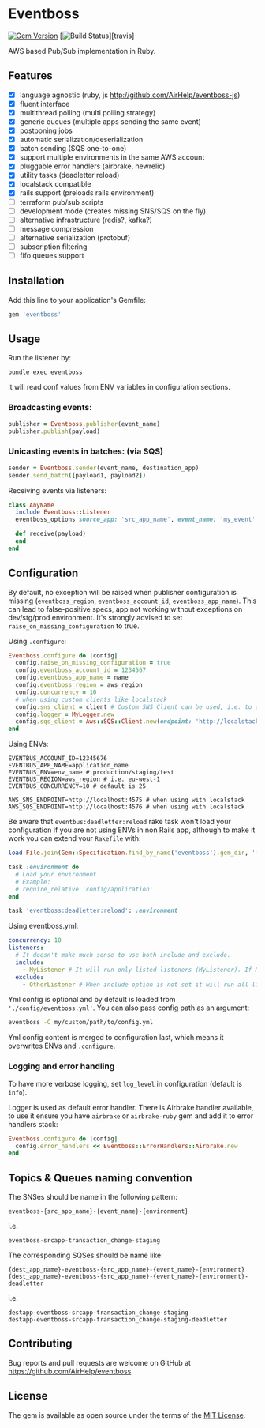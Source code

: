# Eventboss

[![Gem Version](https://badge.fury.io/rb/eventboss.svg)](https://badge.fury.io/rb/eventboss)
[![Build Status](https://travis-ci.org/AirHelp/eventboss.svg?branch=master)][travis]

AWS based Pub/Sub implementation in Ruby.

## Features

* [x] language agnostic (ruby, js http://github.com/AirHelp/eventboss-js)
* [x] fluent interface
* [x] multithread polling (multi polling strategy)
* [x] generic queues (multiple apps sending the same event)
* [x] postponing jobs
* [x] automatic serialization/deserialization
* [x] batch sending (SQS one-to-one)
* [x] support multiple environments in the same AWS account
* [x] pluggable error handlers (airbrake, newrelic)
* [x] utility tasks (deadletter reload)
* [x] localstack compatible
* [x] rails support (preloads rails environment)
* [ ] terraform pub/sub scripts
* [ ] development mode (creates missing SNS/SQS on the fly)
* [ ] alternative infrastructure (redis?, kafka?)
* [ ] message compression
* [ ] alternative serialization (protobuf)
* [ ] subscription filtering
* [ ] fifo queues support

## Installation

Add this line to your application's Gemfile:

```ruby
gem 'eventboss'
```

## Usage

Run the listener by:
```
bundle exec eventboss
```
it will read conf values from ENV variables in configuration sections.

### Broadcasting events:

```ruby
publisher = Eventboss.publisher(event_name)
publisher.publish(payload)
```

### Unicasting events in batches: (via SQS)

```ruby
sender = Eventboss.sender(event_name, destination_app)
sender.send_batch([payload1, payload2])
```

Receiving events via listeners:

```ruby
class AnyName
  include Eventboss::Listener
  eventboss_options source_app: 'src_app_name', event_name: 'my_event'

  def receive(payload)
  end
end
```


## Configuration

By default, no exception will be raised when publisher configuration is missing (`eventboss_region`,
`eventboss_account_id`, `eventboss_app_name`). This can lead to false-positive specs, app not working without exceptions on dev/stg/prod environment. It's strongly advised to set `raise_on_missing_configuration` to true.

Using `.configure`:

```ruby
Eventboss.configure do |config|
  config.raise_on_missing_configuration = true
  config.eventboss_account_id = 1234567
  config.eventboss_app_name = name
  config.eventboss_region = aws_region
  config.concurrency = 10
  # when using custom clients like localstack
  config.sns_client = client # Custom SNS Client can be used, i.e. to use local mock, see: https://github.com/phstc/shoryuken/wiki/Using-a-local-mock-SQS-server
  config.logger = MyLogger.new
  config.sqs_client = Aws::SQS::Client.new(endpoint: 'http://localstack:4576', region: 'us-east-1', credentials: Aws::Credentials.new('fake', 'fake'))
end
```

Using ENVs:

```
EVENTBUS_ACCOUNT_ID=12345676
EVENTBUS_APP_NAME=application_name
EVENTBUS_ENV=env_name # production/staging/test
EVENTBUS_REGION=aws_region # i.e. eu-west-1
EVENTBUS_CONCURRENCY=10 # default is 25

AWS_SNS_ENDPOINT=http://localhost:4575 # when using with localstack
AWS_SQS_ENDPOINT=http://localhost:4576 # when using with localstack
```

Be aware that `eventbus:deadletter:reload` rake task won't load your configuration if you are not using ENVs
 in non Rails app, although to make it work you can extend your `Rakefile` with:

```ruby
load File.join(Gem::Specification.find_by_name('eventboss').gem_dir, 'lib', 'tasks', 'eventboss.rake')

task :environment do
  # Load your environment
  # Example:
  # require_relative 'config/application'
end

task 'eventboss:deadletter:reload': :environment
```

Using eventboss.yml:
```yaml
concurrency: 10
listeners:
  # It doesn't make much sense to use both include and exclude.
  include:
    - MyListener # It will run only listed listeners (MyListener). If MyListener was listed in exclude it would be omitted as well.
  exclude:
    - OtherListener # When include option is not set it will run all listeners except listed here (OtherListener). When include is set it will run only included (but not excluded) listeners.
```
Yml config is optional and by default is loaded from `'./config/eventboss.yml'`.
You can also pass config path as an argument:
```bash
eventboss -C my/custom/path/to/config.yml
```
Yml config content is merged to configuration last, which means it overwrites ENVs and `.configure`.

### Logging and error handling
To have more verbose logging, set `log_level` in configuration (default is `info`).

Logger is used as default error handler. There is Airbrake handler available, to use it ensure you have `airbrake` or `airbrake-ruby` gem and add it to error handlers stack:

```ruby
Eventboss.configure do |config|
  config.error_handlers << Eventboss::ErrorHandlers::Airbrake.new
end
```

## Topics & Queues naming convention

The SNSes should be name in the following pattern:
```
eventboss-{src_app_name}-{event_name}-{environment}
```

i.e.
```
eventboss-srcapp-transaction_change-staging
```

The corresponding SQSes should be name like:
```
{dest_app_name}-eventboss-{src_app_name}-{event_name}-{environment}
{dest_app_name}-eventboss-{src_app_name}-{event_name}-{environment}-deadletter
```
i.e.
```
destapp-eventboss-srcapp-transaction_change-staging
destapp-eventboss-srcapp-transaction_change-staging-deadletter
```

## Contributing

Bug reports and pull requests are welcome on GitHub at https://github.com/AirHelp/eventboss.


## License

The gem is available as open source under the terms of the [MIT License](http://opensource.org/licenses/MIT).
